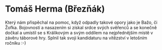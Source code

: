 
# Tomáš Herma (Březňák)

Který nám přispěchal na pomoc, když odpadly takové opory jako je Bažo, či Žofka. Bojovností a nasazením si získal srdce svých svěřenců a se konečně dočkal a umístil se s Králíkovým a svým oddílem na nejpřednějším místě v závěru táborové hry. Splnil tak svoji kandidaturu na vítězství v letošním ročníku :-)
